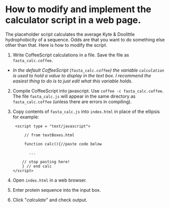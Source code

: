 # How to modify and implement the calculator script in a web page.

The placeholder script calculates the average Kyte & Doolittle hydrophobicity of a sequence. Odds are that you want to do something else other than that. Here is how to modify the script.

 1. Write CoffeeScript calculations in a file. Save the file as `fasta_calc.coffee`.
   - *In the default CoffeeScript (`fasta_calc.coffee`) the variable `calculation` is used to hold a value to display in the text box. I recommend the easiest thing to do is to just edit what this variable holds.*
   
 2. Compile CoffeeScript into javascript. Use `coffee -c fasta_calc.coffee`. The file `fasta_calc.js` will appear in the same directory as `fasta_calc.coffee` (unless there are errors in compiling).

 3. Copy contents of `fasta_calc.js` into `index.html` in place of the ellipsis for example:

         <script type = "text/javascript">

             // from textBoxes.html

             function calc(){//paste code below

               ...

            // stop pasting here!
            } // end calc
        </script>

 4. Open `index.html` in a web browser.

 5. Enter protein sequence into the input box.

 6. Click "*calculate*" and check output.
